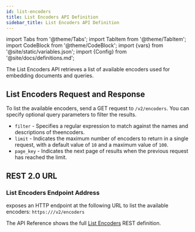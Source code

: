 ```yaml
---
id: list-encoders
title: List Encoders API Definition
sidebar_title: List Encoders API Definition
---
```


import Tabs from '@theme/Tabs';
import TabItem from '@theme/TabItem';
import CodeBlock from '@theme/CodeBlock';
import {vars} from '@site/static/variables.json';
import {Config} from '@site/docs/definitions.md';

The List Encoders API retrieves a list of available encoders used for
embedding documents and queries.

## List Encoders Request and Response

To list the available encoders, send a GET request to `/v2/encoders`. You can
specify optional query parameters to filter the results.

- `filter` - Specifies a regular expression to match against the names and
  descriptions of theencoders.
- `limit` - Indicates the maximum number of encoders to return in a single
  request, with a default value of `10` and a maximum value of `100`.
- `page_key` - Indicates the next page of results when the previous request
  has reached the limit.

## REST 2.0 URL

### List Encoders Endpoint Address

<Config v="names.product"/> exposes an HTTP endpoint at the following URL
to list the available encoders:
<code>https://<Config v="domains.rest.indexing"/>/v2/encoders</code>

The API Reference shows the full [List Encoders](/docs/rest-api/list-encoders) REST definition.
